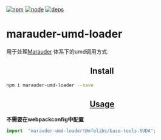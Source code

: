 [![npm][npm]][npm-url]
[![node][node]][node-url]
[![deps][deps]][deps-url]



marauder-umd-loader
=================


用于处理[Marauder](https://github.com/SinaMFE/webpack-marauder) 体系下的umd调用方式.


<h2 align="center">Install</h2>

```bash
npm i marauder-umd-loader --save
```

<h2 align="center"><a href="#">Usage</a></h2>

**不需要在webpackconfig中配置**
```js
import  "marauder-umd-loader!@mfelibs/base-tools-SUDA";
```

[npm]: https://img.shields.io/npm/v/marauder-umd-loader.svg
[npm-url]: https://npmjs.com/package/marauder-umd-loader

[node]: https://img.shields.io/node/v/marauder-umd-loader.svg
[node-url]: https://nodejs.org

[deps]: https://david-dm.org/SinaMFE/marauder-umd-loader.svg
[deps-url]: https://david-dm.org/SinaMFE/marauder-umd-loader

[tests]: http://img.shields.io/travis/SinaMFE/marauder-umd-loader.svg
[tests-url]: https://travis-ci.org/SinaMFE/marauder-umd-loader

[cover]: https://img.shields.io/codecov/c/github/SinaMFE/marauder-umd-loader.svg
[cover-url]: https://codecov.io/gh/SinaMFE/marauder-umd-loader

[chat]: https://badges.gitter.im/webpack/webpack.svg
[chat-url]: https://gitter.im/webpack/webpack
